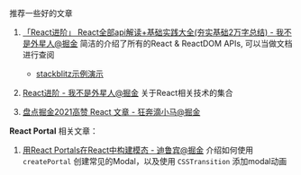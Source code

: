 推荐一些好的文章

1. [「React进阶」 React全部api解读+基础实践大全(夯实基础2万字总结) - 我不是外星人@掘金](https://juejin.cn/post/6950063294270930980) 简洁的介绍了所有的React & ReactDOM APIs, 可以当做文档进行查阅

   - [stackblitz示例演示](https://stackblitz.com/edit/react-2rccpk?file=src/index.js)
2. [React进阶 - 我不是外星人@掘金](https://juejin.cn/column/6961274930306482206) 关于React相关技术的集合
3. [盘点掘金2021高赞 React 文章 - 狂奔滴小马@掘金](https://juejin.cn/post/7047690546417565733)






**React Portal** 相关文章：

1. [用React Portals在React中构建模态 - 迪鲁宾@掘金](https://juejin.cn/post/7067793893340741640) 介绍如何使用 `createPortal` 创建常见的Modal，以及使用 `CSSTransition` 添加modal动画


